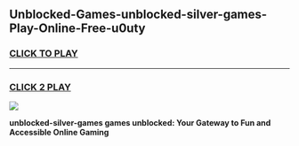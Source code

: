 
## Unblocked-Games-unblocked-silver-games-Play-Online-Free-u0uty
<h3>
<a href="https://premium76.site?title=unblocked-silver-games&ref=26A">CLICK TO PLAY</a></h3>
<hr>

<h3>
<a href="https://premium76.site?title=unblocked-silver-games&ref=26A">CLICK 2 PLAY</a>
  
</h3>

<a href="https://premium76.site?title=unblocked-silver-games&ref=26A"><img src="https://clearcache.store/games.png"></a>


**unblocked-silver-games games unblocked: Your Gateway to Fun and Accessible Online Gaming**
